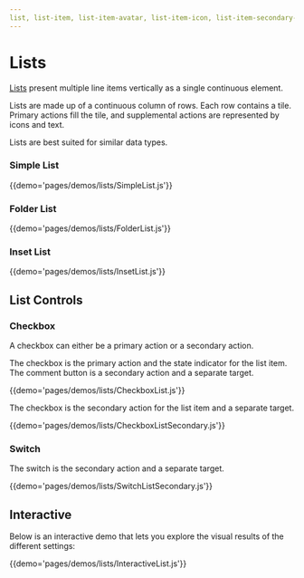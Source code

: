 ```yaml
---
list, list-item, list-item-avatar, list-item-icon, list-item-secondary-action, list-item-text, list-subheader, divider
---
```


# Lists

[Lists](https://material.google.com/components/lists.html) present multiple line items vertically as a single continuous element.

Lists are made up of a continuous column of rows. Each row contains a tile. Primary actions fill the tile, and supplemental actions are represented by icons and text.

Lists are best suited for similar data types.

### Simple List

{{demo='pages/demos/lists/SimpleList.js'}}

### Folder List

{{demo='pages/demos/lists/FolderList.js'}}

### Inset List

{{demo='pages/demos/lists/InsetList.js'}}

## List Controls

### Checkbox

A checkbox can either be a primary action or a secondary action.

The checkbox is the primary action and the state indicator for the list item. The comment button is a secondary action and a separate target.

{{demo='pages/demos/lists/CheckboxList.js'}}

The checkbox is the secondary action for the list item and a separate target.

{{demo='pages/demos/lists/CheckboxListSecondary.js'}}

### Switch

The switch is the secondary action and a separate target.

{{demo='pages/demos/lists/SwitchListSecondary.js'}}

## Interactive

Below is an interactive demo that lets you explore the visual results of the different settings:

{{demo='pages/demos/lists/InteractiveList.js'}}
